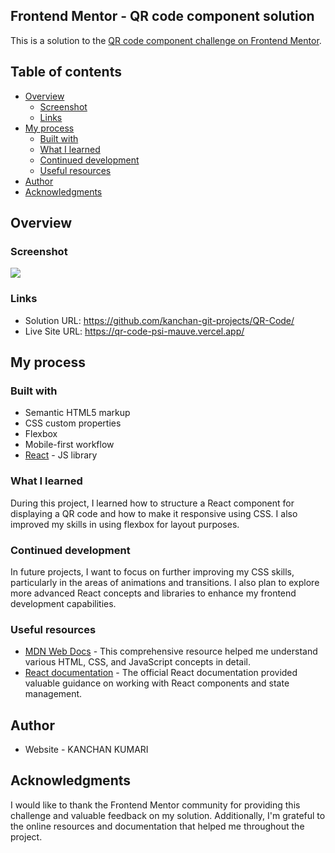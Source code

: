 ## Frontend Mentor - QR code component solution

This is a solution to the [QR code component challenge on Frontend Mentor](https://www.frontendmentor.io/challenges/qr-code-component-iux_sIO_H). 

## Table of contents

- [Overview](#overview)
  - [Screenshot](#screenshot)
  - [Links](#links)
- [My process](#my-process)
  - [Built with](#built-with)
  - [What I learned](#what-i-learned)
  - [Continued development](#continued-development)
  - [Useful resources](#useful-resources)
- [Author](#author)
- [Acknowledgments](#acknowledgments)

## Overview

### Screenshot

![](./codepic.png)

### Links

- Solution URL: https://github.com/kanchan-git-projects/QR-Code/
- Live Site URL: https://qr-code-psi-mauve.vercel.app/

## My process

### Built with

- Semantic HTML5 markup
- CSS custom properties
- Flexbox
- Mobile-first workflow
- [React](https://reactjs.org/) - JS library


### What I learned

During this project, I learned how to structure a React component for displaying a QR code and how to make it responsive using CSS. I also improved my skills in using flexbox for layout purposes.

### Continued development

In future projects, I want to focus on further improving my CSS skills, particularly in the areas of animations and transitions. I also plan to explore more advanced React concepts and libraries to enhance my frontend development capabilities.

### Useful resources

- [MDN Web Docs](https://developer.mozilla.org/en-US/) - This comprehensive resource helped me understand various HTML, CSS, and JavaScript concepts in detail.
- [React documentation](https://reactjs.org/docs/getting-started.html) - The official React documentation provided valuable guidance on working with React components and state management.

## Author

- Website - KANCHAN KUMARI

## Acknowledgments

I would like to thank the Frontend Mentor community for providing this challenge and valuable feedback on my solution. Additionally, I'm grateful to the online resources and documentation that helped me throughout the project.
